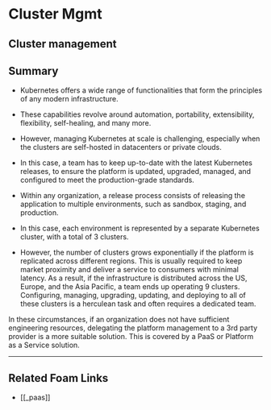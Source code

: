 # Cluster Mgmt

## Cluster management

## Summary

- Kubernetes offers a wide range of functionalities that form the principles of any modern infrastructure.
- These capabilities revolve around automation, portability, extensibility, flexibility, self-healing, and many more.
- However, managing Kubernetes at scale is challenging, especially when the clusters are self-hosted in datacenters or private clouds.
- In this case, a team has to keep up-to-date with the latest Kubernetes releases, to ensure the platform is updated, upgraded, managed, and configured to meet the production-grade standards.

- Within any organization, a release process consists of releasing the application to multiple environments, such as sandbox, staging, and production.
- In this case, each environment is represented by a separate Kubernetes cluster, with a total of 3 clusters.
- However, the number of clusters grows exponentially if the platform is replicated across different regions. This is usually required to keep market proximity and deliver a service to consumers with minimal latency. As a result, if the infrastructure is distributed across the US, Europe, and the Asia Pacific, a team ends up operating 9 clusters. Configuring, managing, upgrading, updating, and deploying to all of these clusters is a herculean task and often requires a dedicated team.

In these circumstances, if an organization does not have sufficient engineering resources, delegating the platform management to a 3rd party provider is a more suitable solution. This is covered by a PaaS or Platform as a Service solution.

---

## Related Foam Links

- [[_paas]]
